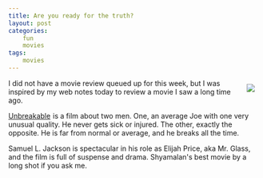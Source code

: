 ```yaml
---
title: Are you ready for the truth?
layout: post
categories:
    fun
    movies
tags:
    movies
---
```

 <div style="float:right;padding:10px;">
<a href="http://www.amazon.com/gp/product/B003QS9TX2/ref=as_li_tl?ie=UTF8&camp=1789&creative=390957&creativeASIN=B003QS9TX2&linkCode=as2&tag=weifyoasme-20&linkId=43USFHPYO4XQPRJB"><img border="0" src="http://ws-na.amazon-adsystem.com/widgets/q?_encoding=UTF8&ASIN=B003QS9TX2&Format=_SL110_&ID=AsinImage&MarketPlace=US&ServiceVersion=20070822&WS=1&tag=weifyoasme-20" ></a><img src="http://ir-na.amazon-adsystem.com/e/ir?t=weifyoasme-20&l=as2&o=1&a=B003QS9TX2" width="1" height="1" border="0" alt="" style="border:none !important; margin:0px !important;" />
 </div>
I did not have a movie review queued up for this week, but I was inspired by my web notes today to review a movie I saw a long time ago. 

<a href="http://www.amazon.com/gp/product/B003QS9TX2/ref=as_li_tl?ie=UTF8&camp=1789&creative=390957&creativeASIN=B003QS9TX2&linkCode=as2&tag=weifyoasme-20&linkId=43USFHPYO4XQPRJB">Unbreakable</a><img src="http://ir-na.amazon-adsystem.com/e/ir?t=weifyoasme-20&l=as2&o=1&a=B003QS9TX2" width="1" height="1" border="0" alt="" style="border:none !important; margin:0px !important;" /> is a film about two men. One, an average Joe with one very unusual quality. He never gets sick or injured. The other, exactly the opposite. He is far from normal or average, and he breaks all the time.

Samuel L. Jackson is spectacular in his role as Elijah Price, aka Mr. Glass, and the film is full of suspense and drama. Shyamalan's best movie by a long shot if you ask me.

